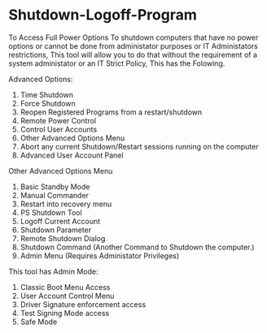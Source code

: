 # Shutdown-Logoff-Program
To Access Full Power Options
To shutdown computers that have no power options or cannot be done from administator purposes or IT Administators restrictions,
This tool will allow you to do that without the requirement of a system administator or an IT Strict Policy,
This has the Folowing.

Advanced Options:
1. Time Shutdown
2. Force Shutdown
3. Reopen Registered Programs from a restart/shutdown
4. Remote Power Control
5. Control User Accounts 
6. Other Advanced Options Menu
7. Abort any current Shutdown/Restart sessions running on the computer
8. Advanced User Account Panel

Other Advanced Options Menu
1. Basic Standby Mode
2. Manual Commander
3. Restart into recovery menu
4. PS Shutdown Tool
5. Logoff Current Account
6. Shutdown Parameter
7. Remote Shutdown Dialog
8. Shutdown Command (Another Command to Shutdown the computer.)
9. Admin Menu (Requires Administator Privileges)

This tool has Admin Mode:
1. Classic Boot Menu Access
2. User Account Control Menu
3. Driver Signature enforcement access
4. Test Signing Mode access
5. Safe Mode 
